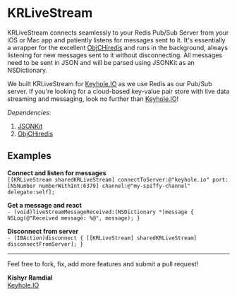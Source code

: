 KRLiveStream
============

KRLiveStream connects seamlessly to your Redis Pub/Sub Server from your iOS or Mac app and patiently listens for messages sent to it. It's essentially a wrapper for the excellent [ObjCHiredis][objcredis] and runs in the background, always listening for new messages sent to it without disconnecting. All messages need to be sent in JSON and will be parsed using JSONKit as an NSDictionary.

We built KRLiveStream for [Keyhole.IO][website] as we use Redis as our Pub/Sub server. If you're looking for a cloud-based key-value pair store with live data streaming and messaging, look no further than [Keyhole.IO][website]!
  
_Dependencies_:  
1. [JSONKit][jsonkit]  
2. [ObjCHiredis][objcredis]

Examples
--------

**Connect and listen for messages**  
`[[KRLiveStream sharedKRLiveStream] connectToServer:@"keyhole.io" port:[NSNumber numberWithInt:6379] channel:@"my-spiffy-channel" delegate:self];`

**Get a message and react**  
`- (void)liveStreamMessageReceived:(NSDictionary *)message {
  NSLog(@"Received message: %@", message);
}`

**Disconnect from server**  
`- (IBAction)disconnect {
  [[KRLiveStream] sharedKRLiveStream] disconnectFromServer];
}`

---

Feel free to fork, fix, add more features and submit a pull request!

**Kishyr Ramdial**  
[Keyhole.IO][website]

[website]: http://keyhole.io
[objcredis]: https://github.com/lp/ObjCHiredis
[jsonkit]: https://github.com/johnezang/JSONKit